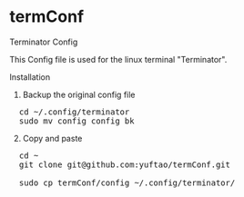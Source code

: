 termConf
========

Terminator Config

This Config file is used for the linux terminal "Terminator".

Installation

1. Backup the original config file
<pre>
  cd ~/.config/terminator
  sudo mv config config_bk
</pre>  

2. Copy and paste
  
<pre>
  cd ~
  git clone git@github.com:yuftao/termConf.git 

  sudo cp termConf/config ~/.config/terminator/
</pre>
